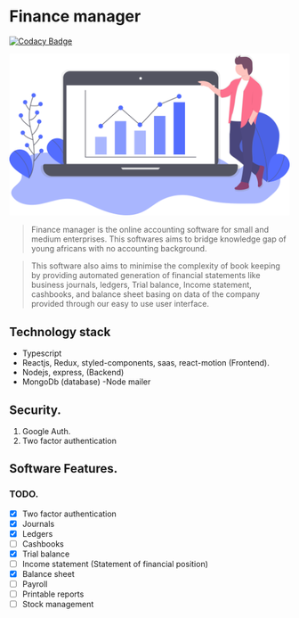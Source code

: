 # Finance manager

[![Codacy Badge](https://api.codacy.com/project/badge/Grade/fe7b07987f4c43e39f434c7fdf67d22c)](https://app.codacy.com/gh/BuildForSDGCohort2/Team-229N-finance-manager-frontend?utm_source=github.com&utm_medium=referral&utm_content=BuildForSDGCohort2/Team-229N-finance-manager-frontend&utm_campaign=Badge_Grade_Settings)

![Finace manager](src/asset/finance.svg)

> Finance manager is the online accounting software for small and medium enterprises. This softwares aims to bridge knowledge gap of young africans with no accounting background.

> This software also aims to minimise the complexity of book keeping by providing automated generation of financial statements like business journals, ledgers, Trial balance, Income statement, cashbooks, and balance sheet basing on data of the company provided through our easy to use user interface.

## Technology stack

- Typescript
- Reactjs, Redux, styled-components, saas, react-motion (Frontend).
- Nodejs, express, (Backend)
- MongoDb (database)
  -Node mailer

## Security.

1. Google Auth.
2. Two factor authentication

## Software Features.

### TODO.

- [x] Two factor authentication
- [x] Journals
- [x] Ledgers
- [ ] Cashbooks
- [x] Trial balance
- [ ] Income statement (Statement of financial position)
- [x] Balance sheet
- [ ] Payroll
- [ ] Printable reports
- [ ] Stock management
